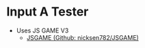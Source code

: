 # Input A Tester

- Uses JS GAME V3
  - [JSGAME (Github: nicksen782/JSGAME)](https://github.com/nicksen782/JSGAME)